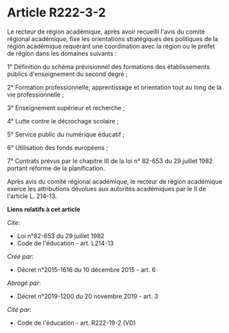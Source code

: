 # Article R222-3-2

Le recteur de région académique, après avoir recueilli l'avis du comité régional académique, fixe les orientations
stratégiques des politiques de la région académique requérant une coordination avec la région ou le préfet de région dans les
domaines suivants : 

1° Définition du schéma prévisionnel des formations des établissements publics d'enseignement du second degré ; 

2° Formation professionnelle, apprentissage et orientation tout au long de la vie professionnelle ; 

3° Enseignement supérieur et recherche ; 

4° Lutte contre le décrochage scolaire ; 

5° Service public du numérique éducatif ; 

6° Utilisation des fonds européens ; 

7° Contrats prévus par le chapitre III de la loi n° 82-653 du 29 juillet 1982 portant réforme de la planification. 

Après avis du comité régional académique, le recteur de région académique exerce les attributions dévolues aux autorités
académiques par le II de l'article L. 214-13.

**Liens relatifs à cet article**

_Cite_:

  - Loi n°82-653 du 29 juillet 1982
  - Code de l'éducation - art. L214-13

_Créé par_:

  - Décret n°2015-1616 du 10 décembre 2015 - art. 6

_Abrogé par_:

  - Décret n°2019-1200 du 20 novembre 2019 - art. 3

_Cité par_:

  - Code de l'éducation - art. R222-19-2 (VD)
